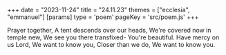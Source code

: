 +++
date = "2023-11-24"
title = "24.11.23"
themes = ["ecclesia", "emmanuel"]
[params]
  type = 'poem'
  pageKey = 'src/poem.js'
+++

Prayer together,
A tent descends over our heads,
We're covered now in temple new,
We see you there transfixed-
You're beautiful.
Have mercy on us Lord,
We want to know you,
Closer than we do,
We want to know you.
